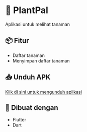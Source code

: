# 🌱 PlantPal

Aplikasi untuk melihat tanaman

## 📦 Fitur

- Daftar tanaman
- Menyimpan daftar tanaman

## 📥 Unduh APK

[Klik di sini untuk mengunduh aplikasi](https://drive.google.com/file/d/1WjNl7-iCM7jIjkwFJLQtH7XLPU81KRDn/view?usp=drivesdk)

## 🚀 Dibuat dengan

- Flutter
- Dart


